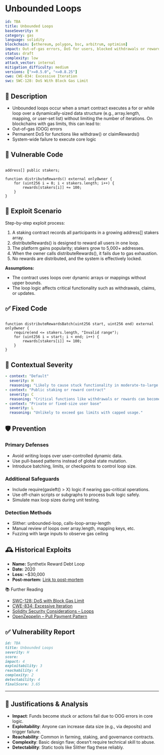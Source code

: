 # Unbounded Loops

```YAML
id: TBA
title: Unbounded Loops
baseSeverity: H
category: gas
language: solidity
blockchain: [ethereum, polygon, bsc, arbitrum, optimism]
impact: Out-of-gas errors, DoS for users, blocked withdrawals or reward claims
status: draft
complexity: low
attack_vector: internal
mitigation_difficulty: medium
versions: [">=0.5.0", "<=0.8.25"]
cwe: CWE-834: Excessive Iteration
swc: SWC-128: DoS With Block Gas Limit
```

## 📝 Description

- Unbounded loops occur when a smart contract executes a for or while loop over a dynamically-sized data structure (e.g., array.length, mapping, or user-set list) without limiting the number of iterations. On blockchains with gas limits, this can lead to:
- Out-of-gas (OOG) errors
- Permanent DoS for functions like withdraw() or claimRewards()
- System-wide failure to execute core logic

## 🚨 Vulnerable Code

```solidity

address[] public stakers;

function distributeRewards() external onlyOwner {
    for (uint256 i = 0; i < stakers.length; i++) {
        rewards[stakers[i]] += 100;
    }
}
```

## 🧪 Exploit Scenario

Step-by-step exploit process:

1. A staking contract records all participants in a growing address[] stakers array.
2. distributeRewards() is designed to reward all users in one loop.
3. The platform gains popularity; stakers grow to 5,000+ addresses.
4. When the owner calls distributeRewards(), it fails due to gas exhaustion.
5. No rewards are distributed, and the system is effectively locked.

**Assumptions:**

- The contract uses loops over dynamic arrays or mappings without upper bounds.
- The loop logic affects critical functionality such as withdrawals, claims, or updates.

## ✅ Fixed Code

```solidity

function distributeRewardsBatch(uint256 start, uint256 end) external onlyOwner {
    require(end <= stakers.length, "Invalid range");
    for (uint256 i = start; i < end; i++) {
        rewards[stakers[i]] += 100;
    }
}
```

## 🧭 Contextual Severity

```yaml
- context: "Default"
  severity: H
  reasoning: "Likely to cause stuck functionality in moderate-to-large user scenarios."
- context: "Public staking or reward contract"
  severity: C
  reasoning: "Critical functions like withdrawals or rewards can become non-functional."
- context: "Private or fixed-size user base"
  severity: L
  reasoning: "Unlikely to exceed gas limits with capped usage."
```

## 🛡️ Prevention

### Primary Defenses

- Avoid writing loops over user-controlled dynamic data.
- Use pull-based patterns instead of global state mutation.
- Introduce batching, limits, or checkpoints to control loop size.

### Additional Safeguards

- Include require(gasleft() > X) logic if nearing gas-critical operations.
- Use off-chain scripts or subgraphs to process bulk logic safely.
- Simulate max loop sizes during unit testing.

### Detection Methods

- Slither: unbounded-loop, calls-loop-array-length
- Manual review of loops over array.length, mapping keys, etc.
- Fuzzing with large inputs to observe gas ceiling

## 🕰️ Historical Exploits
 
- **Name:** Synthetix Reward Debt Loop 
- **Date:** 2020 
- **Loss:** ~$30,000 
- **Post-mortem:** [Link to post-mortem](https://github.com/Synthetixio) 

📚 Further Reading

- [SWC-128: DoS with Block Gas Limit](https://swcregistry.io/docs/SWC-128) 
- [CWE-834: Excessive Iteration](https://cwe.mitre.org/data/definitions/834.html) 
- [Solidity Security Considerations – Loops](https://docs.soliditylang.org/en/latest/security-considerations.html#gas-limit-and-loops)
- [OpenZeppelin – Pull Payment Pattern](https://docs.openzeppelin.com/contracts/4.x/api/security#PullPayment) 

## ✅ Vulnerability Report

```markdown
id: TBA
title: Unbounded Loops
severity: H
score:
impact: 4  
exploitability: 3  
reachability: 4   
complexity: 2   
detectability: 4  
finalScore: 3.65
```

---

## 📄 Justifications & Analysis

- **Impact**: Funds become stuck or actions fail due to OOG errors in core logic.
- **Exploitability**: Anyone can increase data size (e.g., via deposits) and trigger failure.
- **Reachability**: Common in farming, staking, and governance contracts.
- **Complexity**: Basic design flaw; doesn’t require technical skill to abuse.
- **Detectability**: Static tools like Slither flag these reliably.
